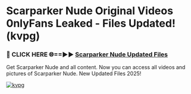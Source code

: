 # Scarparker Nude Original Videos 0nlyFans Leaked - Files Updated! (kvpg)

<h3>🔴 CLICK HERE 🌐==►► <a href="https://tinyurl.com/yc6ubb5a" rel="nofollow">Scarparker Nude Updated Files</a></h3>

Get Scarparker Nude and all content. Now you can access all videos and pictures of Scarparker Nude. New Updated Files 2025!

[![kvpg](https://i.imgur.com/7eu0CRL.gif)](https://tinyurl.com/yc6ubb5a)
